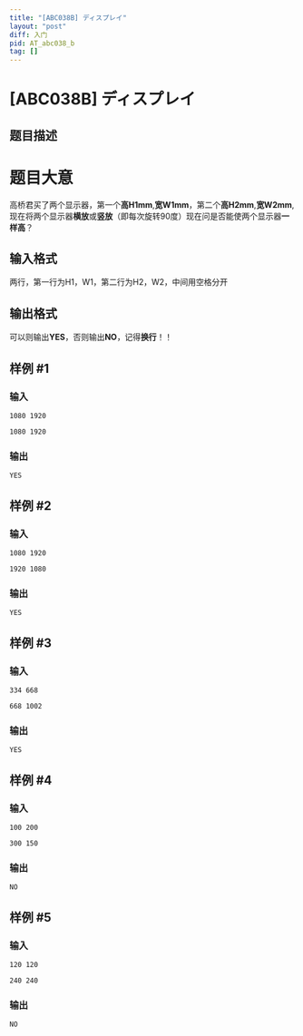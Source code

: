```yaml
---
title: "[ABC038B] ディスプレイ"
layout: "post"
diff: 入门
pid: AT_abc038_b
tag: []
---
```


# [ABC038B] ディスプレイ

## 题目描述

# 题目大意
高桥君买了两个显示器，第一个**高H1mm**,**宽W1mm**，第二个**高H2mm**,**宽W2mm**,现在将两个显示器**横放**或**竖放**（即每次旋转90度）现在问是否能使两个显示器**一样高**？

## 输入格式

两行，第一行为H1，W1，第二行为H2，W2，中间用空格分开

## 输出格式

可以则输出**YES**，否则输出**NO**，记得**换行**！！

## 样例 #1

### 输入

```
1080 1920
1080 1920
```

### 输出

```
YES
```

## 样例 #2

### 输入

```
1080 1920
1920 1080
```

### 输出

```
YES
```

## 样例 #3

### 输入

```
334 668
668 1002
```

### 输出

```
YES
```

## 样例 #4

### 输入

```
100 200
300 150
```

### 输出

```
NO
```

## 样例 #5

### 输入

```
120 120
240 240
```

### 输出

```
NO
```

